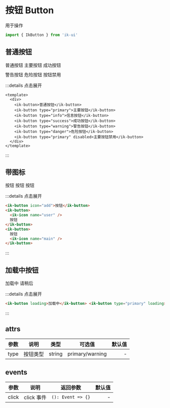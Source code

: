 # 按钮 Button

用于操作

```javascript
import { IkButton } from 'ik-ui'
```

## 普通按钮

<div class="flex">
  <ik-button>普通按钮</ik-button>
  <ik-button type="primary">主要按钮</ik-button>
  <ik-button type="success">成功按钮</ik-button>
  <!-- <ik-button type="info">信息按钮</ik-button> -->
</div>
<div class="flex" style="margin-top: 10px">
  <ik-button type="warning">警告按钮</ik-button>
  <ik-button type="danger">危险按钮</ik-button>
  <ik-button type="primary" disabled>按钮禁用</ik-button>
</div>

:::details 点击展开

```vue
<template>
  <div>
    <ik-button>普通按钮</ik-button>
    <ik-button type="primary">主要按钮</ik-button>
    <ik-button type="info">信息按钮</ik-button>
    <ik-button type="success">成功按钮</ik-button>
    <ik-button type="warning">警告按钮</ik-button>
    <ik-button type="danger">危险按钮</ik-button>
    <ik-button type="primary" disabled>主要按钮禁用</ik-button>
  </div>
</template>
```

:::

## 带图标

<div class="flex">
  <ik-button icon="add">按钮</ik-button>
  <ik-button>
    <ik-icon name="user" />
    按钮
  </ik-button>
  <ik-button type="primary">
    按钮
    <ik-icon color="#ffffff" name="main" />
  </ik-button>
</div>

:::details 点击展开

```html
<ik-button icon="add">按钮</ik-button>
<ik-button>
  <ik-icon name="user" />
  按钮
</ik-button>
<ik-button>
  按钮
  <ik-icon name="main" />
</ik-button>
```

:::

## 加载中按钮

<div class="flex">
  <ik-button loading>加载中</ik-button>
  <ik-button type="primary" loading>请稍后</ik-button>
</div>

:::details 点击展开

```html
<ik-button loading>加载中</ik-button> <ik-button type="primary" loading>请稍后</ik-button>
```

:::

## attrs

| 参数 |   说明   |  类型  |     可选值      | 默认值 |
| ---- | :------: | :----: | :-------------: | -----: |
| type | 按钮类型 | string | primary/warning |      - |

## events

| 参数  |    说明    |     返回参数      | 默认值 |
| ----- | :--------: | :---------------: | -----: |
| click | click 事件 | `(): Event => {}` |      - |

<style lang="scss">
  .flex {
    .ik-button {
      margin-right: 12px;
    }
  }
</style>
